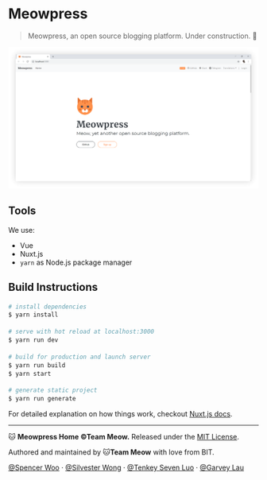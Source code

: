 # Meowpress

> Meowpress, an open source blogging platform. Under construction. 🚸

![](static/mainpage.png)

## Tools

We use:

- Vue
- Nuxt.js
- `yarn` as Node.js package manager

## Build Instructions

``` bash
# install dependencies
$ yarn install

# serve with hot reload at localhost:3000
$ yarn run dev

# build for production and launch server
$ yarn run build
$ yarn start

# generate static project
$ yarn run generate
```

For detailed explanation on how things work, checkout [Nuxt.js docs](https://nuxtjs.org).

---

🐱 **Meowpress Home ©Team Meow.** Released under the [MIT License](https://github.com/Meowpress/Meowpress-Home/blob/master/LICENSE).

Authored and maintained by 🐱**Team Meow** with love from BIT.

[@Spencer Woo](https://github.com/spencerwooo) · [@Silvester Wong](https://github.com/silverster98) · [@Tenkey Seven Luo](https://github.com/tenkeyseven) · [@Garvey Lau](https://github.com/garvey98)